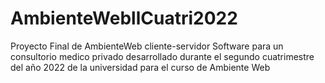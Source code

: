 # AmbienteWebllCuatri2022
Proyecto Final de AmbienteWeb cliente-servidor 
Software para un consultorio medico privado desarrollado durante el segundo cuatrimestre del año 2022 de la universidad para el curso de Ambiente Web
